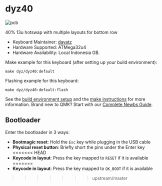 # dyz40

![pcb](https://i.imgur.com/XFYzF94h.jpg)

40% 13u hotswap with multiple layouts for bottom row

-   Keyboard Maintainer: [dayatz](https://github.com/dayatz)
-   Hardware Supported: ATMega32u4
-   Hardware Availability: Local Indonesia GB.

Make example for this keyboard (after setting up your build environment):

    make dyz/dyz40:default

Flashing example for this keyboard:

    make dyz/dyz40:default:flash

See the [build environment setup](https://docs.qmk.fm/#/getting_started_build_tools) and the [make instructions](https://docs.qmk.fm/#/getting_started_make_guide) for more information. Brand new to QMK? Start with our [Complete Newbs Guide](https://docs.qmk.fm/#/newbs).

## Bootloader

Enter the bootloader in 3 ways:

-   **Bootmagic reset**: Hold the `Esc` key while plugging in the USB cable
-   **Physical reset button**: Briefly short the pins under the Enter key
<<<<<<< HEAD
-   **Keycode in layout**: Press the key mapped to `RESET` if it is available
=======
-   **Keycode in layout**: Press the key mapped to `QK_BOOT` if it is available
>>>>>>> upstream/master
